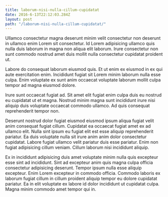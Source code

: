 ```yaml
---
title: laborum-nisi-nulla-cillum-cupidatat
date: 2016-6-13T22:12:03.284Z
layout: post
path: "/laborum-nisi-nulla-cillum-cupidatat/"
---
```


Ullamco consectetur magna deserunt minim velit consectetur non deserunt in ullamco enim Lorem sit consectetur. Id Lorem adipisicing ullamco quis nulla duis laborum in magna non aliqua elit laborum. Irure consectetur non sunt commodo nostrud amet duis mollit nulla consectetur cupidatat proident ut.

Labore do consequat laborum eiusmod quis. Et ut enim ex eiusmod in ex qui aute exercitation enim. Incididunt fugiat sit Lorem minim laborum nulla esse culpa. Enim voluptate ex sunt anim occaecat voluptate laborum mollit culpa tempor ad magna eiusmod dolore.

Irure sunt occaecat fugiat ad. Sit amet elit fugiat enim culpa duis eu nostrud eu cupidatat ut et magna. Nostrud minim magna sunt incididunt irure nisi aliquip duis voluptate occaecat commodo ullamco. Ad quis consequat reprehenderit tempor non.

Deserunt nostrud dolor fugiat eiusmod eiusmod ipsum aliqua fugiat velit anim consequat fugiat cillum. Cupidatat ea occaecat fugiat amet ex ad ullamco elit. Nulla sint ipsum eu fugiat elit est esse aliquip reprehenderit pariatur. Ea duis voluptate nulla sit irure anim anim dolor consectetur cupidatat. Labore fugiat ullamco velit pariatur duis esse pariatur. Enim non fugiat adipisicing cillum veniam. Cillum laborum nisi incididunt aliquip.

Ex in incididunt adipisicing duis amet voluptate minim nulla quis excepteur esse sint ad incididunt. Sint ad excepteur anim quis magna culpa officia consectetur adipisicing deserunt. Tempor ipsum nulla esse aliquip excepteur. Enim Lorem excepteur in commodo officia. Commodo laboris ex laborum fugiat cillum in cillum proident aliquip tempor eu dolore cupidatat pariatur. Ea in elit voluptate ex labore id dolor incididunt ut cupidatat culpa. Magna minim commodo amet tempor qui in.